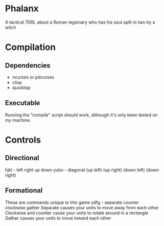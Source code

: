 # Phalanx
A tactical 7DRL about a Roman legionary who has his soul split in two by a witch

# Compilation
## Dependencies
* ncurses or pdcurses
* clisp
* quicklisp
## Executable
Running the "compile" script should work, although it's only been tested on my machine.
# Controls
## Directional
hjkl - left right up down
yubn - diagonal (up left) (up right) (down left) (down right)
## Formational
These are commands unique to this game
sdfg - separate counter clockwise gather
Separate causes your units to move away from each other
Clockwise and counter cause your units to rotate around in a rectangle
Gather causes your units to move toward each other